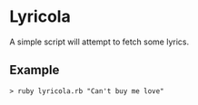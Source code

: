 # Lyricola

A simple script will attempt to fetch some lyrics.

## Example

```
> ruby lyricola.rb "Can't buy me love"
```
